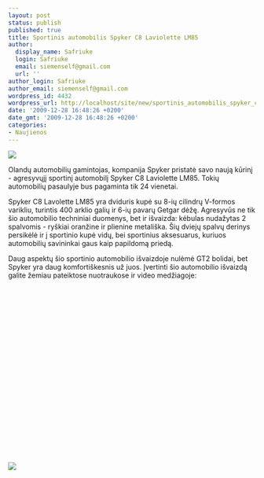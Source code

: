 ```yaml
---
layout: post
status: publish
published: true
title: Sportinis automobilis Spyker C8 Laviolette LM85
author:
  display_name: Safriuke
  login: Safriuke
  email: siemenself@gmail.com
  url: ''
author_login: Safriuke
author_email: siemenself@gmail.com
wordpress_id: 4432
wordpress_url: http://localhost/site/new/sportinis_automobilis_spyker_c8_laviolette_lm85/
date: '2009-12-28 16:48:26 +0200'
date_gmt: '2009-12-28 16:48:26 +0200'
categories:
- Naujienos
---
```

<div class="imgright"><img src="http://t2.gstatic.com/images?q=tbn:PUo--SVqfZNaSM:http://www.lincah.com/wp-content/uploads/2009/01/2009-spyker-c8-laviolette-lm85-front-side-picture-588x441.jpg"  /></div>
<p>Olandų automobilių gamintojas, kompanija Spyker pristatė savo naują kūrinį - agresyvųjį sportinį automobilį Spyker C8 Laviolette LM85. Tokių automobilių pasaulyje bus pagaminta tik 24 vienetai.</p>
<p>Spyker C8 Lavolette LM85 yra dviduris kupė su 8-ių cilindrų V-formos varikliu, turintis 400 arklio galių ir 6-ių pavarų Getgar dėžę. Agresyvūs ne tik šio automobilio techniniai duomenys, bet ir išvaizda: kėbulas nudažytas 2 spalvomis - ryškiai oranžine ir plienine metališka. Šių dviejų spalvų derinys persikėlė ir į sportinio kupė vidų, bei sportinius aksesuarus, kuriuos automobilių savininkai gaus kaip papildomą priedą.</p>
<p>Daug aspektų šio sportinio automobilio išvaizdoje nulėmė GT2 bolidai, bet Spyker yra daug komfortiškesnis už juos. Įvertinti šio automobilio išvaizdą galite žemiau pateiktose nuotraukose ir video medžiagoje:</p>
<p><object width="425" height="344"><param name="movie" value="http://www.youtube.com/v/XaBDBvxPE4g&hl=en_GB&fs=1"></param><param name="allowFullScreen" value="true"></param><param name="allowscriptaccess" value="always"></param><embed src="http://www.youtube.com/v/XaBDBvxPE4g&hl=en_GB&fs=1" type="application/x-shockwave-flash" width="425" height="344" allowscriptaccess="always" allowfullscreen="true"></embed></object></p>
<p><img src="http://www.part.lt/img/31476f7b5876076f6355afb9204e5745435.bmp" /></p>
